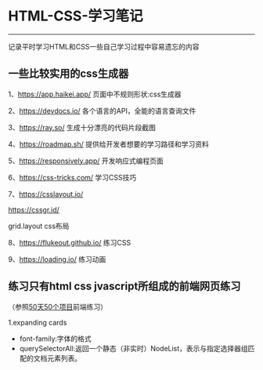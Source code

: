 # HTML-CSS-学习笔记
---
记录平时学习HTML和CSS一些自己学习过程中容易遗忘的内容
## 一些比较实用的css生成器
1、https://app.haikei.app/  页面中不规则形状:css生成器

2、https://devdocs.io/ 各个语言的API，全能的语言查询文件

3、https://ray.so/ 生成十分漂亮的代码片段截图

4、https://roadmap.sh/ 提供给开发者想要的学习路径和学习资料

5、https://responsively.app/ 开发响应式编程页面

6、https://css-tricks.com/ 学习CSS技巧

7、https://csslayout.io/ 

  https://cssgr.id/  
  
  grid.layout  css布局
  
8、https://flukeout.github.io/ 练习CSS

9、https://loading.io/  练习动画


## 练习只有html css jvascript所组成的前端网页练习
（参照[50天50个项目](https://github.com/bradtraversy/50projects50days)前端练习）

1.expanding cards

- font-family:字体的格式
- querySelectorAll:返回一个静态（非实时）NodeList，表示与指定选择器组匹配的文档元素列表。
